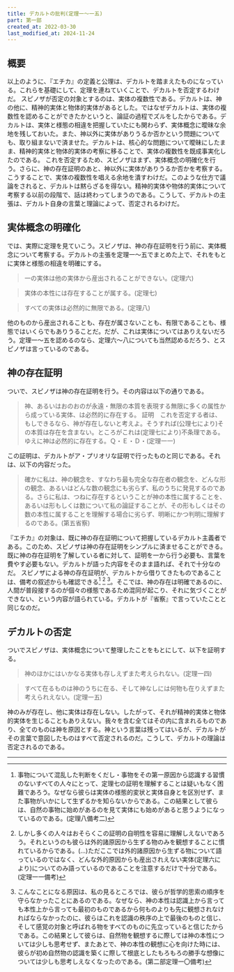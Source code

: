 ```yaml
---
title: デカルトの批判(定理一～一五)
part: 第一部
created_at: 2022-03-30
last_modified_at: 2024-11-24
---
```


## 概要

以上のように、『エチカ』の定義と公理は、デカルトを踏まえたものになっている。これらを基礎にして、定理を連ねていくことで、デカルトを否定するわけだ。
スピノザが否定の対象とするのは、実体の複数性である。デカルトは、神の他に、精神的実体と物体的実体があるとした。ではなぜデカルトは、実体の複数性を認めることができたかというと、論証の過程でズルをしたからである。デカルトは、実体と様態の相違を把握していたにも関わらず、実体概念に曖昧な余地を残しておいた。また、神以外に実体がありうるか否かという問題についても、取り組まないで済ませた。デカルトは、核心的な問題について曖昧にしたまま、精神的実体と物体的実体の考察に移ることで、実体の複数性を既成事実化したのである。
これを否定するため、スピノザはまず、実体概念の明確化を行う。さらに、神の存在証明のあと、神以外に実体がありうるか否かを考察する。こうすることで、実体の複数性を唱える余地を潰すわけだ。このような仕方で議論をされると、デカルトは黙らざるを得ない。精神的実体や物体的実体について考察する以前の段階で、話は終わってしまうのである。こうして、デカルトの主張は、デカルト自身の言葉と理論によって、否定されるわけだ。

## 実体概念の明確化

では、実際に定理を見ていこう。スピノザは、神の存在証明を行う前に、実体概念について考察する。デカルトの主張を定理一～五でまとめた上で、それをもとに実体と様態の相違を明確にする。

>一の実体は他の実体から産出されることができない。(定理六)

>実体の本性には存在することが属する。(定理七)

>すべての実体は必然的に無限である。(定理八)

他のものから産出されることも、存在が属さないことも、有限であることも、様態ではいくらでもありうることだ。だが、これは実体についてはありえないだろう。定理一～五を認めるのなら、定理六～八についても当然認めるだろう、とスピノザは言っているのである。

## 神の存在証明

ついで、スピノザは神の存在証明を行う。その内容は以下の通りである。

>神、あるいはおのおのが永遠・無限の本質を表現する無限に多くの属性から成っている実体、は必然的に存在する。
>証明　これを否定する者は、もしできるなら、神が存在しないと考えよ。そうすれば(公理七により)その本質は存在を含まない。ところがこれは(定理七により)不条理である。ゆえに神は必然的に存在する。Ｑ・Ｅ・Ｄ・(定理一一)

この証明は、デカルトがア・プリオリな証明で行ったものと同じである。それは、以下の内容だった。

>確かに私は、神の観念を、すなわち最も完全な存在者の観念を、どんな形の観念、あるいはどんな数の観念にも劣らず、私のうちに発見するのである。さらに私は、つねに存在するということが神の本性に属することを、あるいは形もしくは数について私の論証することが、その形もしくはその数の本性に属することを理解する場合に劣らず、明晰にかつ判明に理解するのである。(第五省察)

『エチカ』の対象は、既に神の存在証明について把握しているデカルト主義者である。このため、スピノザは神の存在証明をシンプルに済ませることができる。既に神の存在証明を了解している者に対して、証明を一から行う必要も、言葉を費やす必要もない。デカルトが語った内容をそのまま語れば、それで十分なのだ。
スピノザによる神の存在証明が、デカルトから借りてきたものであることは、備考の叙述からも確認できる[^ref1] [^ref2] [^ref3]。そこでは、神の存在は明確であるのに、人間が普段接するのが個々の様態であるため混同が起こり、それに気づくことができない、という内容が語られている。デカルトが『省察』で言っていたことと同じなのだ。

[^ref1]:事物について混乱した判断をくだし・事物をその第一原因から認識する習慣のないすべての人々にとって、定理七の証明を理解することは疑いもなく困難であろう。なぜなら彼らは実体の様態的変状と実体自身とを区別せず、また事物がいかにして生ずるかを知らないからである。この結果として彼らは、自然の事物に始めがあるのを見て実体にも始めがあると思うようになっているのである。(定理八備考二)

[^ref2]:しかし多くの人々はおそらくこの証明の自明性を容易に理解しえないであろう。それというのも彼らは外的諸原因から生ずる物のみを観想することに慣れているからである。(...)ただここでは外的諸原因から生ずる物について語っているのではなく、どんな外的原因からも産出されえない実体(定理六により)についてのみ語っているのであることを注意するだけで十分である。(定理一一備考)

[^ref3]:こんなことになる原因は、私の見るところでは、彼らが哲学的思索の順序を守らなかったことにあるのである。なぜなら、神の本性は認識上から言っても本性上から言っても最初のものであるから何ものよりも先に観想されなければならなかったのに、彼らはこれを認識の秩序の上で最後のものと信じ、そして感覚の対象と呼ばれる物をすべてのものに先立っていると信じたからである。この結果として彼らは、自然物を観想するに際しては神の本性については少しも思考せず、またあとで、神の本性の観想に心を向けた時には、彼らが初め自然物の認識を築くに際して根底としたもろもろの勝手な想像については少しも思考しえなくなったのである。(第二部定理一〇備考)

## デカルトの否定

ついでスピノザは、実体概念について整理したことをもとにして、以下を証明する。

>神のほかにはいかなる実体も存しえずまた考えられない。(定理一四)

>すべて在るものは神のうちに在る、そして神なしには何物も在りえずまた考えられえない。(定理一五)

神のみが存在し、他に実体は存在しない。したがって、それが精神的実体と物体的実体を生じることもありえない。我々を含む全てはその内に含まれるものであり、全てのものは神を原因とする。神という言葉は残ってはいるが、デカルトがその言葉で意図したものはすべて否定されるのだ。こうして、デカルトの理論は否定されるのである。

---